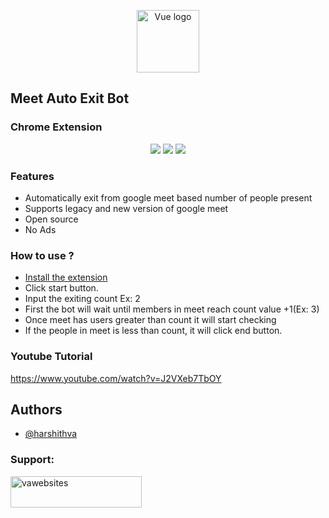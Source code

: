 <p align="center"><a href="https://github.com/harshithva/meet-auto-exit-bot-extension" target="_blank" rel="noopener noreferrer"><img width="100" src="https://i.ibb.co/RDHb1Cy/icon-128.png" alt="Vue logo"></a></p>

## Meet Auto Exit Bot 

### Chrome Extension

<p align="center">
 <img src="https://img.shields.io/badge/Open-source-green">
 <img src="https://img.shields.io/chrome-web-store/rating/pcfoikkjgbmaknfjbnlcolpkaldeneil">
 <img src="https://img.shields.io/github/issues-raw/harshithva/Meet-Auto-Exit-Bot">
</p>

### Features

- Automatically exit from google meet based number of people present
- Supports legacy and new version of google meet
- Open source
- No Ads



### How to use ?
+ <a href="https://chrome.google.com/webstore/detail/meet-auto-exit-bot/pcfoikkjgbmaknfjbnlcolpkaldeneil">Install the extension</a>
+ Click start button.
+ Input the exiting count Ex: 2
+ First the bot will wait until members in meet reach count value +1(Ex: 3)
+ Once meet has users greater than count it will start checking
+ If the people in meet is less than count, it will click end button.

### Youtube Tutorial
https://www.youtube.com/watch?v=J2VXeb7TbOY

## Authors
- [@harshithva](https://www.github.com/harshithva)

<h3 align="left">Support:</h3>
<p><a href="https://www.buymeacoffee.com/vawebsites"> <img align="left" src="https://cdn.buymeacoffee.com/buttons/v2/default-yellow.png" height="50" width="210" alt="vawebsites" /></a></p><br><br>
